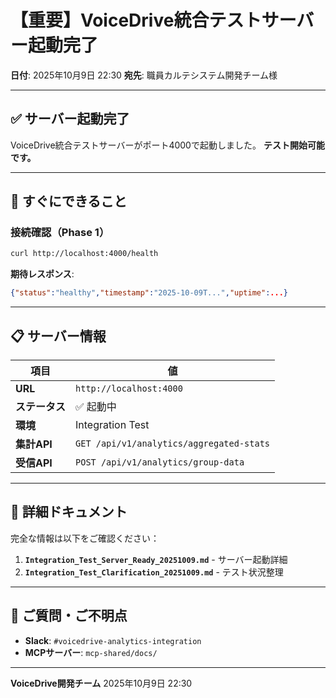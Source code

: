 # 【重要】VoiceDrive統合テストサーバー起動完了

**日付**: 2025年10月9日 22:30
**宛先**: 職員カルテシステム開発チーム様

---

## ✅ サーバー起動完了

VoiceDrive統合テストサーバーがポート4000で起動しました。
**テスト開始可能です。**

---

## 🚀 すぐにできること

### 接続確認（Phase 1）

```bash
curl http://localhost:4000/health
```

**期待レスポンス**:
```json
{"status":"healthy","timestamp":"2025-10-09T...","uptime":...}
```

---

## 📋 サーバー情報

| 項目 | 値 |
|------|---|
| **URL** | `http://localhost:4000` |
| **ステータス** | ✅ 起動中 |
| **環境** | Integration Test |
| **集計API** | `GET /api/v1/analytics/aggregated-stats` |
| **受信API** | `POST /api/v1/analytics/group-data` |

---

## 📄 詳細ドキュメント

完全な情報は以下をご確認ください：

1. **`Integration_Test_Server_Ready_20251009.md`** - サーバー起動詳細
2. **`Integration_Test_Clarification_20251009.md`** - テスト状況整理

---

## 💬 ご質問・ご不明点

- **Slack**: `#voicedrive-analytics-integration`
- **MCPサーバー**: `mcp-shared/docs/`

---

**VoiceDrive開発チーム**
2025年10月9日 22:30
